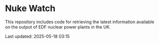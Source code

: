 # Nuke Watch

This repository includes code for retrieving the latest information available on the output of EDF nuclear power plants in the UK.

Last updated: 2025-05-18 03:15